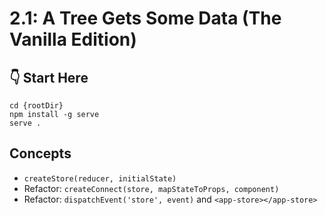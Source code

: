 # 2.1: A Tree Gets Some Data (The Vanilla Edition)

## :point_down: Start Here

```shell
cd {rootDir}
npm install -g serve
serve .
```

## Concepts

- `createStore(reducer, initialState)`
- Refactor: `createConnect(store, mapStateToProps, component)`
- Refactor: `dispatchEvent('store', event)` and `<app-store></app-store>`
